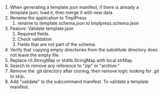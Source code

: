 1. When generating a template.json manifest, if there is already a template.json, load it, then merge it with new data
2. Rename the application to TmplPress
    1. rename to template.schema.json to tmplpress.schema.json
3. Feature: Validate template.json
   1. Required fields
   2. Check validation
   3. Fields that are not part of the schema.
4. Verify that copying empty directories from the substitute directory does not leave the empty file.
5. Replace cli.StringMap or stdlib.StringMap with local strMap.
6. Search to remove any reference to "zip" or "archive."
7. Remove the .git directory after cloning, then remove logic looking for .git to skip.
8. Add "validate" to the subcommand manifest. To validate a template manifest.
